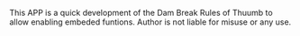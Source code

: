 This APP is a quick development of the Dam Break Rules of Thuumb to allow enabling embeded funtions. Author is not liable for misuse or any use. 
